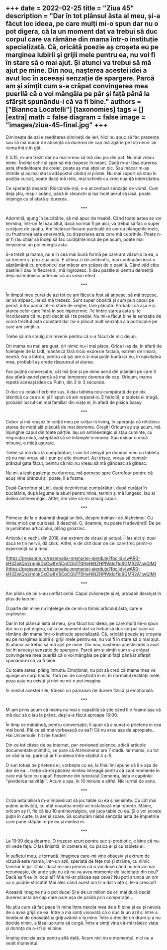 
+++
date = 2022-02-25
title = "Ziua 45"
description = "Dar în tot plânsul ăsta al meu, și-a făcut loc ideea, pe care mulți mi-o spun dar nu o pot digera, că la un moment dat va trebui să duc corpul care va rămâne din mama într-o instituție specializată. Că, oricâtă poezie aș croșeta eu pe marginea iubirii și grijii mele pentru ea, nu voi fi în stare să o mai ajut. Și atunci va trebui să mă ajut pe mine. Din nou, nașterea acestei idei a avut loc în aceeași senzație de spargere. Parcă am și simțit cum s-a crăpat convingerea mea puerilă că o voi mângâia pe păr și față până la sfârșit spunându-i că va fi bine."
authors = ["Biannca Locatelli"]
[taxonomies]
tags = []
[extra]
math = false
diagram = false
image = "images/ziua-45-final.jpg"
+++
---

Dimineața de azi e reeditarea dimineții de ieri. Nici nu apuc să fac prezența sau să mă bucur de absență că durerea de cap mă zgârie pe toți nervii iar voma îmi e în gât.

E 5:15, m-am trezit dar nu mai vreau să mă dau jos din pat. Nu mai vreau nimic. Închid ochii și sper să mă risipesc în neant. Dacă m-ar lăsa durerea asta sfredelitoare de creier, poate aș mai ațipi un pic. Sau măcar m-aș întinde și aș mai sta la adăpostul călduț al pilotei. Nu mai suport să stau în poziția culcat, poate dacă mă ridic, mai schimb cu vreo nuanță intensitatea.

Ce speranță deșartă! Ridicându-mă, s-a accentuat senzația de vomă. Cum deja știu, respir adânc, până în rărunchi și las încet aerul să iasă, poate impinge cu el afară și durerea.

<p style="text-align: center;">***</p>

Adormită, ajung în bucătărie, să mă apuc de treabă. Când toate astea se vor termina, într-un fel sau altul, dacă voi mai fi pe aici, va trebui să fac o super curățare de spațiu. Am încărcat fiecare particulă de aer cu plângerile mele, cu frustrarea asta enervantă, cu disperarea asta care mă cuprinde. Poate n-ar fi rău chiar să încep să fac curățările încă de pe acum, poate mai limpezesc un pic energia asta.

S-a trezit și mama, nu e în cea mai bună formă pe care am văzut-o la ea, o să trecem și prin ziua asta. E ultima zi de antibiotic, mai continuăm încă o săptămână cu probioticul dar măcar am scăpat de o pastilă. Când văd câte pastile îi dau în fiecare zi, mă îngrozesc. Îi dau pastile și pentru demență deși mă îndoiesc puternic că au vreun efect.

<p style="text-align: center;">***</p>

În timpul meu curat de azi tot ce am făcut a fost să ațipesc, să mă trezesc, iar să ațipesc, iar să mă trezesc. Sunt super obosită și cum pun capul pe pernă, întru parcă într-o stare de veghe, tare plăcută. Probabil că așa e și starea celor care întră în șoc hipotermic. Te îmbie starea asta și te încolăcește că nu poți decât să i te predai. Nu mi-a făcut bine la senzația de vomă trezitul asta constant dar mi-a plăcut mult senzația aia portocalie pe care am simțit-o.

Trebe să mă smulg din reverie pentru că s-a făcut de mic dejun.

Ori mama nu mai are gust, ori nimic nu-i mai place. Orice i-aș da, în afară de foietajele de la Lidl, mănâncă fără nicio expresie facială, extrem de liniară, neutră. Nu o întreb, pentru că azi are o zi mai puțin bună iar eu, în naivitatea mea, probabil aș crede răspunsul ei aiurea.

Fac puțină conversație, cât mă ține și pe mine aerul din plămâni pe care îl dau afară ușurel parcă să mai temperez durerea de cap. Oricum, mama repetă aceeași idee cu Putin, din 3 în 3 secunde.

O duc cu ceaiul fierbinte sus, îi dau tableta nou cumpărată de pe olx, identică cu cea a ei și îi spun că am reparat-o. E fericită, e tableta ei dragă, probabil lucrul cel mai familiar din viața ei, în afară de pisica Sassy.

<p style="text-align: center;">***</p>

Cobor și mă reașez în colțul meu pe colțar în living, în speranța că retrăiesc starea de moțăială plăcută de mai devreme. Greșit! Oricum aș sta acum, mă înjunghie capul din toate părțile. Iau un antinevralgic și stau cuminte, cu respirația mică, așteptând să se întâmple minunea. Sau măcar o mică minune, o mică ușurare.

Trebe să mă duc la cumpărături, l-am tot alergat pe domnul meu cu tableta că nu mai vreau să-l pun pe alte drumuri. Azi trișez, vreau să cumpăr prânzul gata făcut, pentru că nici nu vreau să mă gândesc să gătesc.

Nu mi-a ieșit pasiența cu durerea, mă pornesc spre Carrefour pentru că acuș vine prânzul și, poate, îi e foame.

După Carrefour și Lidl, după dezinfectat cumpărături, după curățat în bucătărie, după legume la aburi pentru mine, termin și mă lungesc. Iau al doilea antinevralgic. Altfel, îmi vine să-mi smulg capul.

<p style="text-align: center;">***</p>

Primesc de la o doamnă dragă un link, despre bolnavii de Alzheimer. Cu inima mică dar curioasă, îl deschid. O, doamne, nu poate fi adevărat!! De pe la jumătatea articolului, plâng groaznic.

Articolul e vechi, din 2018, dar extrem de vizual și actual. Îl las aici și doar dacă te țin nervii, dă click. Altfel, e de citit doar de cei care trec printr-o experiență ca a mea.

[https://pressone.ro/rezervatia-memoriei-pierdute?fbclid=IwAR0-kH3ZwlQn2rmpkDxCw8V5CpCGbT70HeH8tZHPIWdof1d6GMR2A1iwQIM](https://pressone.ro/rezervatia-memoriei-pierdute?fbclid=IwAR0-kH3ZwlQn2rmpkDxCw8V5CpCGbT70HeH8tZHPIWdof1d6GMR2A1iwQIM)

<p style="text-align: center;">***</p>

Am plâns de mi s-au umflat ochii. Capul zvâcnește și el, probabil deranjat în plus de lacrimi.

O parte din mine nu înțelege de ce mi-a trimis articolul ăsta, care e copleșitor.

Dar în tot plânsul ăsta al meu, și-a făcut loc ideea, pe care mulți mi-o spun dar nu o pot digera, că la un moment dat va trebui să duc corpul care va rămâne din mama într-o instituție specializată. Că, oricâtă poezie aș croșeta eu pe marginea iubirii și grijii mele pentru ea, nu voi fi în stare să o mai ajut. Și atunci va trebui să mă ajut pe mine. Din nou, nașterea acestei idei a avut loc în aceeași senzație de spargere. Parcă am și simțit cum s-a crăpat convingerea mea puerilă că o voi mângâia pe păr și față până la sfârșit spunându-i că va fi bine.

Cu toate astea, plâng întruna. Emoțional, nu pot să cred că mama mea va ajunge un corp haotic, fără pic de conștiință în el. În normalul realității mele, poza asta nu există și nici nu mi-o pot imagina.

În miezul acestei zile, trăiesc un paroxism de durere fizică și emoțională.

<p style="text-align: center;">***</p>

M-am prins acum că mama nu mai e capabilă să știe când îi e foame așa că mă duc să o iau la prânz, deși s-a făcut aproape 16:00.

În timp ce mănâncă, pentru conversație, îi spun că a sunat-o prietena ei cea mai bună. Păi ce să mai vorbească cu ea?! Că nu erau așa de apropiate…Hai Universule, hit me harder!

Din ce tot citesc de pe internet, per-reviewed science, adică articole documentate științific, se pare că Alzheimerul are 7 stadii. Iar mama, cu tot ce văd la ea, pare că ar fi undeva între stadiul 4 și 5.

O sun totuși pe prietena ei, vorbește cu ea, la final îmi spune că îi e așa de dor de ea… trebe să-mi păstrez mintea întreagă pentru că sunt momente în care mă face cu capul! Pesemne din tutorialul Demența, ăsta e capitolul “pierderea naivității”. Acum e așa, în 10 minute e altfel. Nici urmă de sens.

<p style="text-align: center;">***</p>

Criza asta biliară m-a împiedicat să joc table cu ea și se simte. Cu cât mai puține activități, cu atât noaptea minții se instalează mai repede. Mâine, oricum aș fi, fie că iau 10 antinevralgice, voi juca table cu ea. Și o voi scoate puțin în curte, la aer și soare. Să scuturăm naibii senzația asta de împietrire care pune stăpânire pe ea și mintea ei.

<p style="text-align: center;">***</p>

La 19:00 deja doarme. O trezesc scurt pentru suc și probiotic, e bine că nu-mi vede fața. O las liniștită, în camera ei, cu pisica ei și cu tableta ei.

În sufletul meu, e tornadă. Imaginea care-mi vine obsesiv și extrem de vizuală este mama, într-un azil, speriată de fețe noi și străine, cu nimic familiar în jur. Chiar dacă mi-am promis că o voi duce când nu mă va mai recunoaște, de unde știu eu că nu va avea momente de luciditate din nou? Dacă aș fi eu în locul ei? Mie mi-ar plăcea așa ceva? Nu poți arunca un om ca o jucărie stricată! Mai ales când acest om ți-a dat viață și te-a crescut!

Această imagine nu o pot duce! Și e de un milion de ori mai dură decât durerea asta de cap care pare așa de palidă prin comparație…

Nu știu cum să fac pace în mine între nevoia mea de a fi bine și eu și nevoia de a avea grijă de ea. Între a mă simți vinovată că o duc la un azil și între a înnebuni de oboseală și griji având-o la mine. Între a decide un drum și a nu decide nimic, a lăsa lucrurile să curgă. Între a simți vina că-mi trăiesc viața și dorința de a-i fi și ei bine.

Împing decizia asta pentru altă dată. Acum nici nu e momentul, nici nu a venit momentul.
